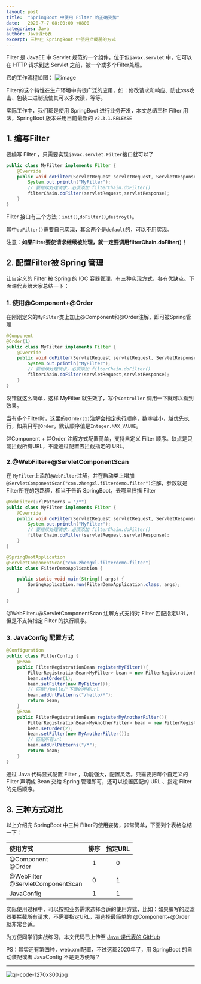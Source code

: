 ```yaml
---
layout: post
title:  "SpringBoot 中使用 Filter 的正确姿势"
date:   2020-7-7 08:00:00 +0800
categories: Java
author: Java课代表
excerpt: 三种在 SpringBoot 中使用拦截器的方式
---
```

Filter 是 JavaEE 中 Servlet 规范的一个组件，位于包`javax.servlet` 中，它可以在 HTTP 请求到达 Servlet 之前，被一个或多个Filter处理。

它的工作流程如图：
![image](https://zhengxl5566.github.io/img/article-img/2020-07/filter.png)


Filter的这个特性在生产环境中有很广泛的应用，如：修改请求和响应、防止xss攻击、包装二进制流使其可以多次读，等等。

实际工作中，我们都是使用 SpringBoot 进行业务开发，本文总结三种 Filter 用法，SpringBoot 版本采用目前最新的 `v2.3.1.RELEASE`

## 1. 编写Filter

要编写 Filter ，只需要实现`javax.servlet.Filter`接口就可以了

```java
public class MyFilter implements Filter {
    @Override
    public void doFilter(ServletRequest servletRequest, ServletResponse servletResponse, FilterChain filterChain) throws IOException, ServletException {
        System.out.println("MyFilter");
        // 要继续处理请求，必须添加 filterChain.doFilter()
        filterChain.doFilter(servletRequest,servletResponse);
    }
}
```

Filter 接口有三个方法：`init()`,`doFilter()`,`destroy()`。

其中`doFilter()`需要自己实现，其余两个是`default`的，可以不用实现。

注意：**如果Filter要使请求继续被处理，就一定要调用filterChain.doFilter()！**

## 2. 配置Filter被 Spring 管理

让自定义的 Filter 被 Spring 的 IOC 容器管理，有三种实现方式，各有优缺点。下面课代表给大家总结一下：



### 1. 使用@Component+@Order

在刚刚定义的`MyFilter`类上加上@Component和@Order注解，即可被Spring管理

```java
@Component
@Order(1)
public class MyFilter implements Filter {
    @Override
    public void doFilter(ServletRequest servletRequest, ServletResponse servletResponse, FilterChain filterChain) throws IOException, ServletException {
        System.out.println("MyFilter");
        // 要继续处理请求，必须添加 filterChain.doFilter()
        filterChain.doFilter(servletRequest,servletResponse);
    }
}
```

没错就这么简单，这样 MyFilter 就生效了，写个`Controller` 调用一下就可以看到效果。

当有多个Filter时，这里的`@Order(1)`注解会指定执行顺序，数字越小，越优先执行，如果只写`@Order`，默认顺序值是`Integer.MAX_VALUE`。

@Component + @Order 注解方式配置简单，支持自定义 Filter 顺序。缺点是只能拦截所有URL，不能通过配置去拦截指定的 URL。

### 2.@WebFilter+@ServletComponentScan

在 `MyFilter`上添加`@WebFilter`注解，并在启动类上增加`@ServletComponentScan("com.zhengxl.filterdemo.filter")`注解，参数就是Filter所在的包路径，相当于告诉 SpringBoot，去哪里扫描 Filter

```java
@WebFilter(urlPatterns = "/*")
public class MyFilter implements Filter {
    @Override
    public void doFilter(ServletRequest servletRequest, ServletResponse servletResponse, FilterChain filterChain) throws IOException, ServletException {
        System.out.println("MyFilter");
        // 要继续处理请求，必须添加 filterChain.doFilter()
        filterChain.doFilter(servletRequest,servletResponse);
    }
}
```

```java
@SpringBootApplication
@ServletComponentScan("com.zhengxl.filterdemo.filter")
public class FilterDemoApplication {

    public static void main(String[] args) {
        SpringApplication.run(FilterDemoApplication.class, args);
    }

}
```

@WebFilter+@ServletComponentScan 注解方式支持对 Filter 匹配指定URL，但是不支持指定 Filter 的执行顺序。

### 3. JavaConfig 配置方式

```java
@Configuration
public class FilterConfig {
    @Bean
    public FilterRegistrationBean registerMyFilter(){
        FilterRegistrationBean<MyFilter> bean = new FilterRegistrationBean<>();
        bean.setOrder(1);
        bean.setFilter(new MyFilter());
        // 匹配"/hello/"下面的所有url
        bean.addUrlPatterns("/hello/*");
        return bean;
    }
    @Bean
    public FilterRegistrationBean registerMyAnotherFilter(){
        FilterRegistrationBean<MyAnotherFilter> bean = new FilterRegistrationBean<>();
        bean.setOrder(2);
        bean.setFilter(new MyAnotherFilter());
        // 匹配所有url
        bean.addUrlPatterns("/*");
        return bean;
    }
}
```

通过 Java 代码显式配置 Filter ，功能强大，配置灵活。只需要把每个自定义的 Filter 声明成 Bean 交给 Spring 管理即可，还可以设置匹配的 URL 、指定 Filter 的先后顺序。

## 3. 三种方式对比

以上介绍完 SpringBoot 中三种 Filter的使用姿势，非常简单，下面列个表格总结一下：

| 使用方式                            | 排序 | 指定URL |
| :---------------------------------- | :--: | :-----: |
| @Component<br>@Order                |  1   |    0    |
| @WebFilter<br>@ServletComponentScan |  0   |    1    |
| JavaConfig                          |  1   |    1    |

实际使用过程中，可以按照业务需求选择合适的使用方式，比如：如果编写的过滤器要拦截所有请求，不需要指定URL，那选择最简单的 @Component+@Order 就非常合适。

为方便同学们实战练习，本文代码已上传至
[Java 课代表的 GitHub](https://github.com/zhengxl5566/springboot-demo)

PS：其实还有第四种，web.xml配置，不过这都2020年了，用 SpringBoot 的自动装配或者 JavaConfig 不是更方便吗？

---

![qr-code-1270x300.jpg](https://zhengxl5566.github.io/img/java-helper/qr-code-1270x300.jpg)